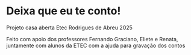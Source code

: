 # Deixa que eu te conto!
Projeto casa aberta Etec Rodrigues de Abreu 2025

Feito com apoio dos professores Fernando Graciano, Eliete e Renata, juntamente com alunos da ETEC com a ajuda para gravação dos contos